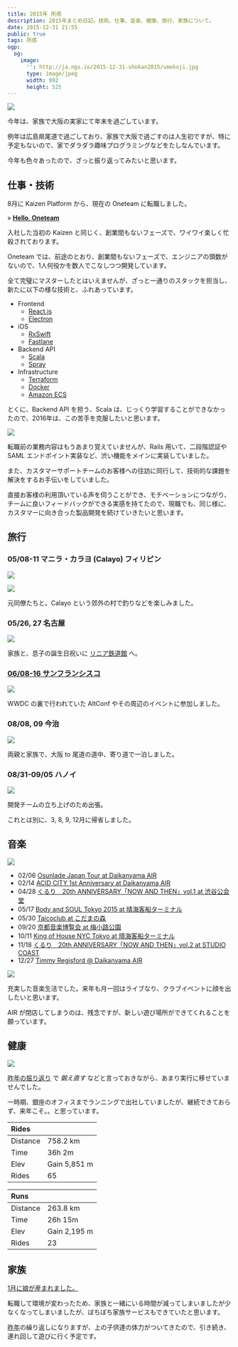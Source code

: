 ```yaml
---
title: 2015年 所感
description: 2015年まとめ日記。技術、仕事、音楽、健康、旅行、家族について。
date: 2015-12-31 21:55
public: true
tags: 所感
ogp:
  og:
    image:
      '': http://ja.ngs.io/2015-12-31-shokan2015/umekoji.jpg
      type: image/jpeg
      width: 992
      height: 525
---
```


![](2015-12-31-shokan2015/umekoji.jpg)

今年は、家族で大阪の実家にて年末を過ごしています。

例年は広島県尾道で過ごしており、家族で大阪で過ごすのは人生初ですが、特に予定もないので、家でダラダラ趣味プログラミングなどをたしなんでいます。

今年も色々あったので、ざっと振り返ってみたいと思います。

## 仕事・技術

8月に Kaizen Platform から、現在の Oneteam に転職しました。

&raquo; **[Hello, Oneteam](http://ja.ngs.io/2015/08/01/hello-oneteam/)**

入社した当初の Kaizen と同じく、創業間もないフェーズで、ワイワイ楽しく忙殺されております。

Oneteam では、前途のとおり、創業間もないフェーズで、エンジニアの頭数がないので、1人何役かを数人でこなしつつ開発しています。

全て完璧にマスターしたとはいえませんが、ざっと一通りのスタックを担当し、新たに以下の様な技術と、ふれあっています。

- Frontend
  - [React.js](https://facebook.github.io/react/)
  - [Electron](http://electron.atom.io/)
- iOS
  - [RxSwift](https://github.com/ReactiveX/RxSwift)
  - [Fastlane](https://fastlane.tools/)
- Backend API
  - [Scala](http://www.scala-lang.org/)
  - [Spray](http://spray.io/)
- Infrastructure
  - [Terraform](https://terraform.io/)
  - [Docker](https://www.docker.com/)
  - [Amazon ECS](http://aws.amazon.com/jp/ecs/)

とくに、Backend API を担う、Scala は、じっくり学習することができなかったので、2016年は、この苦手を克服したいと思います。

![](2015-12-31-shokan2015/from-kaizen-office.jpg)

転職前の業務内容はもうあまり覚えていませんが、Rails 用いて、二段階認証や SAML エンドポイント実装など、渋い機能をメインに実装していました。

また、カスタマーサポートチームのお客様への往訪に同行して、技術的な課題を解決をするお手伝いをしていました。

直接お客様の利用頂いている声を伺うことができ、モチベーションにつながり、チームに良いフィードバックができる実感を持てたので、現職でも、同じ様に、カスタマーに向き合った製品開発を続けていきたいと思います。

## 旅行

### 05/08-11 マニラ・カラヨ (Calayo) フィリピン

![](2015-12-31-shokan2015/carayo.jpg)

![](2015-12-31-shokan2015/manila.jpg)

元同僚たちと。Calayo という郊外の村で釣りなどを楽しみました。

### 05/26, 27 名古屋

![](2015-12-31-shokan2015/jr-museum.jpg)

家族と、息子の誕生日祝いに [リニア鉄道館](http://museum.jr-central.co.jp/) へ。

### [06/08-16 サンフランシスコ](http://ja.ngs.io/2015/06/23/san-francisco/)

![](2015-12-31-shokan2015/haightst.jpg)

WWDC の裏で行われていた AltConf やその周辺のイベントに参加しました。

### 08/08, 09 今治

![](2015-12-31-shokan2015/setouchi.jpg)

両親と家族で、大阪 to 尾道の道中、寄り道で一泊しました。

### 08/31-09/05 ハノイ

![](2015-12-31-shokan2015/hanoi.jpg)

開発チームの立ち上げのため出張。

これとは別に、3, 8, 9, 12月に帰省しました。

## 音楽

![](2015-12-31-shokan2015/octant.jpg)

- 02/06 [Osunlade Japan Tour at Daikanyama AIR](http://www.residentadvisor.net/event.aspx?674654)
- 02/14 [ACID CITY 1st Anniversary at Daikanyama AIR](http://www.air-tokyo.com/schedule/1957.html)
- 04/28 [くるり　20th ANNIVERSARY「NOW AND THEN」vol.1 at 渋谷公会堂](http://www.quruli.net/news/20th-anniversary-%E3%82%B3%E3%83%B3%E3%82%BB%E3%83%97%E3%83%88%E3%83%A9%E3%82%A4%E3%83%96%E3%80%8Cnow-and-then%E3%80%8D-%E7%AC%AC%E4%B8%80%E5%BC%BE%E3%82%92%E6%9D%B1%E4%BA%AC%E3%80%81%E5%A4%A7/)
- 05/17 [Body and SOUL Tokyo 2015 at 晴海客船ターミナル](http://www.bodyandsoul-japan.com/)
- 05/30 [Taicoclub at こだまの森](http://taicoclub.com/15/)
- 09/20 [京都音楽博覧会 at 梅小路公園](http://kyotoonpaku.net/2015/)
- 10/11 [King of House NYC Tokyo at 晴海客船ターミナル](http://www.kohnyctokyo.com/)
- 11/18 [くるり　20th ANNIVERSARY「NOW AND THEN」vol.2 at STUDIO COAST](http://www.quruli.net/news/ntvol2news/)
- 12/27 [Timmy Regisford @ Daikanyama AIR](http://www.clubberia.com/ja/news/5511-N-Y-Timmy-Regisford-AIR/)

![](2015-12-31-shokan2015/air.jpg)

充実した音楽生活でした。来年も月一回はライブなり、クラブイベントに顔を出したいと思います。

AIR が閉店してしまうのは、残念ですが、新しい遊び場所ができてくれることを願っています。

## 健康

![](2015-12-31-shokan2015/shimanami.jpg)

[昨年の振り返り][2014] で _鍛え直す_ などと言っておきながら、あまり実行に移せていませんでした。

一時期、銀座のオフィスまでランニングで出社していましたが、継続できておらず、来年こそ。。と思っています。

| Rides    |              |
| :------- | :----------- |
| Distance | 758.2 km     |
| Time     | 36h 2m       |
| Elev     | Gain	5,851 m |
| Rides    | 65           |


| Runs     |              |
| :------- | :----------- |
| Distance | 263.8 km     |
| Time     | 26h 15m      |
| Elev     | Gain	2,195 m |
| Rides    | 23           |

## 家族

[1月に娘が産まれました。](http://127.0.0.1:4567/2015/01/07/megumi/)

転職して環境が変わったため、家族と一緒にいる時間が減ってしまいましたが少なくなってしまいましたが、ぼちぼち家族サービスもできていたと思います。

[昨年][2014]の繰り返しになりますが、上の子供達の体力がついてきたので、引き続き、連れ回して遊びに行く予定です。

[2014]: /2014/12/31/shokan2014/
